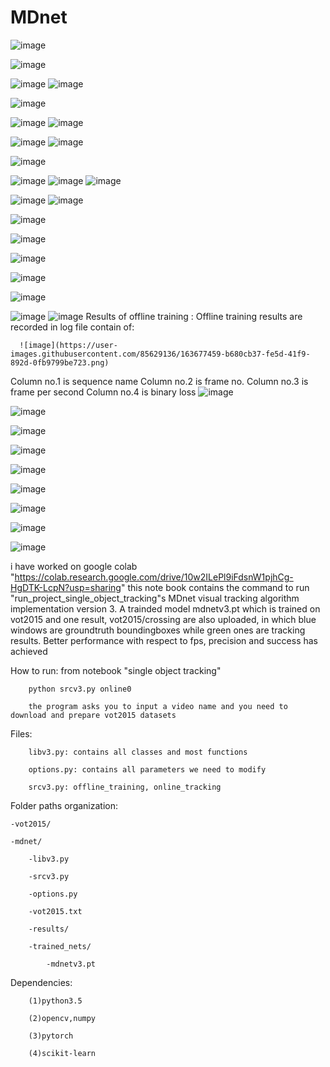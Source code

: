 # MDnet
![image](https://user-images.githubusercontent.com/85629136/163677255-8c8ad9ab-3684-4375-84db-a879b62aa5a0.png)

![image](https://user-images.githubusercontent.com/85629136/163677261-cf663e1a-f66b-4169-8109-50b612979134.png)

![image](https://user-images.githubusercontent.com/85629136/163677266-844e2f7a-ec39-478d-be66-d8f189caa841.png)
![image](https://user-images.githubusercontent.com/85629136/163677273-636e0ea5-fff5-4865-bded-273f827ee1b0.png)

![image](https://user-images.githubusercontent.com/85629136/163677279-7d0e0a02-d2ab-409d-ae7a-b6e36ce6c468.png)

![image](https://user-images.githubusercontent.com/85629136/163677283-33b02aaf-55c5-4619-b867-28291193358e.png)
![image](https://user-images.githubusercontent.com/85629136/163677288-92cd4fe9-beab-42d6-ba06-e808ea40a614.png)

![image](https://user-images.githubusercontent.com/85629136/163677298-2e38a2e9-f0e1-4f26-a5d4-339da3c2532f.png)
![image](https://user-images.githubusercontent.com/85629136/163677303-319b6a86-84cd-4ea3-8f66-4965539fd58b.png)

 
![image](https://user-images.githubusercontent.com/85629136/163677310-1438475c-76fc-4265-82f5-207ccd21cbf5.png)

![image](https://user-images.githubusercontent.com/85629136/163677334-f82075d2-6ad5-4c0c-925b-b836b06887b2.png)
![image](https://user-images.githubusercontent.com/85629136/163677341-dc792edf-3e66-419b-bb97-f53c4043a1c7.png)
![image](https://user-images.githubusercontent.com/85629136/163677345-7cc1a5d0-c99c-46a0-ada8-d382a197389c.png)

![image](https://user-images.githubusercontent.com/85629136/163677398-cf39443e-0c93-4e1a-8ecf-00271f4dfc75.png)
![image](https://user-images.githubusercontent.com/85629136/163677409-258e347a-ed58-4553-912b-ef23fb8c6c81.png)

![image](https://user-images.githubusercontent.com/85629136/163677415-3f0a4c69-b937-4f18-afff-3a8115bb7582.png)

![image](https://user-images.githubusercontent.com/85629136/163677417-66c44d1f-2153-4241-9bff-42f55124c0af.png)

![image](https://user-images.githubusercontent.com/85629136/163677419-7eaa0eb1-8c27-49bf-aa84-d3c3c81bbfd4.png)
 
![image](https://user-images.githubusercontent.com/85629136/163677426-9fb4c11c-4182-4805-8b73-7058f352108b.png)

![image](https://user-images.githubusercontent.com/85629136/163677435-442c6e85-ca1b-4193-8cd4-43ef0b89d077.png)

![image](https://user-images.githubusercontent.com/85629136/163677431-c196917f-3a6f-4af0-b847-2f6adef9989a.png)
![image](https://user-images.githubusercontent.com/85629136/163677442-a4dec3ab-2e5e-41c2-98d8-807edf2877d6.png)
Results of offline training :
Offline training results are recorded in log file contain of:


      ![image](https://user-images.githubusercontent.com/85629136/163677459-b680cb37-fe5d-41f9-892d-0fb9799be723.png)






Column no.1 is sequence name 
Column no.2 is frame no.
Column no.3 is frame per second 
Column no.4 is binary loss 
![image](https://user-images.githubusercontent.com/85629136/163677454-72c05287-294f-4efa-b655-31ba0c5d9fba.png)

![image](https://user-images.githubusercontent.com/85629136/163677480-9c51d4b9-fdbf-4270-a416-258cce280a6b.png)

![image](https://user-images.githubusercontent.com/85629136/163677485-254fc163-1f36-4836-a77e-991e0a25ea1f.png)

 
![image](https://user-images.githubusercontent.com/85629136/163677490-93849a85-467d-47b2-8f3b-84de6de4f1a2.png)

![image](https://user-images.githubusercontent.com/85629136/163677506-ba9a37f0-b2a9-46a7-a6f3-94b4475d2dc3.png)

![image](https://user-images.githubusercontent.com/85629136/163677513-a491d4cf-3bf0-4e0b-8964-5fd91f6f4cdc.png)

![image](https://user-images.githubusercontent.com/85629136/163677521-c4dfe1be-bcd6-4b68-b7c9-87efd525fb39.png)

![image](https://user-images.githubusercontent.com/85629136/163677527-785ed326-f549-4dd1-af1d-0e734ab2c93f.png)



![image](https://user-images.githubusercontent.com/85629136/163677533-d97b1976-940f-4d82-8ec3-a86a897ca97d.png)



i have worked on google colab "https://colab.research.google.com/drive/10w2ILePl9iFdsnW1pjhCg-HgDTK-LcpN?usp=sharing"
this note book contains the command to run "run_project_single_object_tracking"s
MDnet visual tracking algorithm implementation version 3. A trainded model mdnetv3.pt which is trained on vot2015 and one result, vot2015/crossing are also uploaded, in which blue windows are groundtruth boundingboxes while green ones are tracking results. Better performance with respect to fps, precision and success has achieved


How to run:
		from notebook "single object tracking"

		python srcv3.py online0
		
		the program asks you to input a video name and you need to download and prepare vot2015 datasets

Files:

		libv3.py: contains all classes and most functions
  
		options.py: contains all parameters we need to modify
  
		srcv3.py: offline_training, online_tracking


Folder paths organization:

	-vot2015/
	
	-mdnet/
		
		-libv3.py
		
		-srcv3.py
		
		-options.py
		
		-vot2015.txt
		
		-results/
		
		-trained_nets/
		
			-mdnetv3.pt


Dependencies:

		(1)python3.5
  
		(2)opencv,numpy
  
		(3)pytorch
  
		(4)scikit-learn
 

  

 
